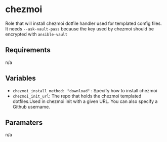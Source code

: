 chezmoi
=========

Role that will install chezmoi dotfile handler used for templated config files. It needs `--ask-vault-pass` because the key used by chezmoi should be encrypted with `ansible-vault`

Requirements
------------
n/a

Variables
--------------

- `chezmoi_install_method: "download"` : Specify how to install chezmoi
- `chezmoi_init_url`: The repo that holds the chezmoi templated dotfiles.Used in chezmoi init with a given URL. You can also specify a Github username.

Paramaters
--------------

n/a
